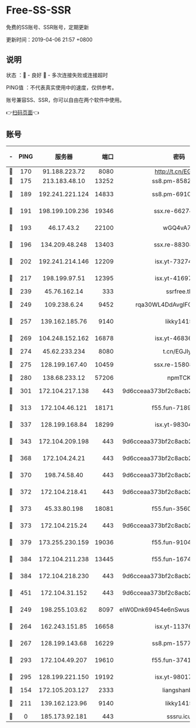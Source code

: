 # Free-SS-SSR

免费的SS账号、SSR账号，定期更新

更新时间：2019-04-06 21:57 +0800

## 说明

状态     ：🙂 - 良好 🙁 - 多次连接失败或连接超时

PING值   ：不代表真实使用中的速度，仅供参考。

账号兼容SS、SSR，你可以自由在两个软件中使用。

👉[扫码页面](https://liesauer.github.io/Free-SS-SSR/)👈

## 账号

|-|PING|服务器|端口|密码|加密方式|区域|
|:----:|:----:|:-----:|-----:|:----:|:----:|:----:|
|🙂|170|91.188.223.72|8080|http://t.cn/EGJIyrl|rc4-md5|RU|
|🙂|175|213.183.48.10|13252|ss8.pm-85820863|rc4-md5|RU|
|🙂|189|192.241.221.124|14833|ss8.pm-69109154|aes-256-cfb|US|
|🙂|191|198.199.109.236|19346|ssx.re-66274137|aes-256-cfb|US|
|🙂|193|46.17.43.2|22100|wGQ4vA7D|aes-256-gcm|RU|
|🙂|196|134.209.48.248|13403|ssx.re-88308510|aes-256-cfb|US|
|🙂|202|192.241.214.146|12209|isx.yt-73274152|aes-256-cfb|US|
|🙂|217|198.199.97.51|12395|isx.yt-41697089|aes-256-cfb|US|
|🙂|239|45.76.162.14|333|ssrfree.tk|rc4|SG|
|🙂|249|109.238.6.24|9452|rqa30WL4DdAvgIFG6Fs3znzTa|aes-256-cfb|FR|
|🙂|257|139.162.185.76|9140|likky1415|aes-256-cfb|DE|
|🙂|269|104.248.152.162|16878|isx.yt-46836343|aes-256-cfb|SG|
|🙂|274|45.62.233.234|8080|t.cn/EGJIyrl|rc4-md5|CA|
|🙂|275|128.199.167.40|10459|ssx.re-15808413|aes-256-cfb|SG|
|🙂|280|138.68.233.12|57206|npmTCK|rc4-md5|US|
|🙂|301|172.104.217.138|443|9d6cceaa373bf2c8acb22e60b6a58be6|aes-256-cfb|US|
|🙂|313|172.104.46.121|18171|f55.fun-71890851|aes-256-cfb|SG|
|🙂|337|128.199.168.84|18299|isx.yt-98304416|aes-256-cfb|SG|
|🙂|343|172.104.209.198|443|9d6cceaa373bf2c8acb22e60b6a58be6|aes-256-cfb|US|
|🙂|368|172.104.24.21|443|9d6cceaa373bf2c8acb22e60b6a58be6|aes-256-cfb|US|
|🙂|370|198.74.58.40|443|9d6cceaa373bf2c8acb22e60b6a58be6|aes-256-cfb|US|
|🙂|372|172.104.218.41|443|9d6cceaa373bf2c8acb22e60b6a58be6|aes-256-cfb|US|
|🙂|373|45.33.80.198|18081|f55.fun-35602530|aes-256-cfb|US|
|🙂|373|172.104.215.24|443|9d6cceaa373bf2c8acb22e60b6a58be6|aes-256-cfb|US|
|🙂|379|173.255.230.159|19036|f55.fun-91049822|aes-256-cfb|US|
|🙂|384|172.104.211.238|13445|f55.fun-16745538|aes-256-cfb|US|
|🙂|384|172.104.218.230|443|9d6cceaa373bf2c8acb22e60b6a58be6|aes-256-cfb|US|
|🙂|451|172.104.31.152|443|9d6cceaa373bf2c8acb22e60b6a58be6|aes-256-cfb|US|
|🙂|249|198.255.103.62|8097|eIW0Dnk69454e6nSwuspv9DmS201tQ0D|aes-256-cfb|US|
|🙂|264|162.243.151.85|16658|isx.yt-11376029|aes-256-cfb|US|
|🙂|267|128.199.143.68|16229|ss8.pm-15775496|aes-256-cfb|SG|
|🙂|293|172.104.49.207|19610|f55.fun-37419805|aes-256-cfb|SG|
|🙂|295|128.199.221.150|19192|isx.yt-98017848|aes-256-cfb|SG|
|🙁|154|172.105.203.127|2333|liangshanbo|chacha20|JP|
|🙁|211|139.162.123.96|9140|likky1415|aes-256-cfb|JP|
|🙁|0|185.173.92.181|443|sssru.icu|rc4-md5|RU|
